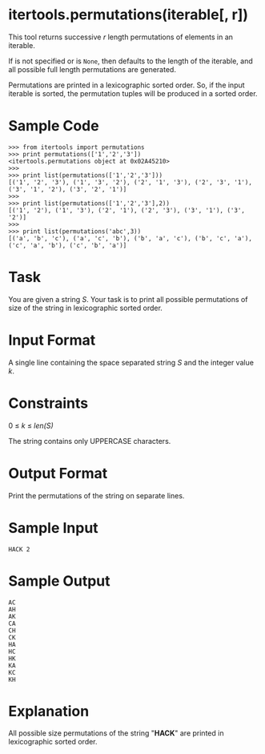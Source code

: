 # itertools.permutations(iterable[, r])

This tool returns successive *r* length permutations of elements in an iterable.

If  is not specified or is `None`, then  defaults to the length of the iterable, and all possible full length permutations are generated.

Permutations are printed in a lexicographic sorted order. So, if the input iterable is sorted, the permutation tuples will be produced in a sorted order.

# Sample Code

    >>> from itertools import permutations
    >>> print permutations(['1','2','3'])
    <itertools.permutations object at 0x02A45210>
    >>> 
    >>> print list(permutations(['1','2','3']))
    [('1', '2', '3'), ('1', '3', '2'), ('2', '1', '3'), ('2', '3', '1'), ('3', '1', '2'), ('3', '2', '1')]
    >>> 
    >>> print list(permutations(['1','2','3'],2))
    [('1', '2'), ('1', '3'), ('2', '1'), ('2', '3'), ('3', '1'), ('3', '2')]
    >>>
    >>> print list(permutations('abc',3))
    [('a', 'b', 'c'), ('a', 'c', 'b'), ('b', 'a', 'c'), ('b', 'c', 'a'), ('c', 'a', 'b'), ('c', 'b', 'a')]
# Task

You are given a string *S*. 
Your task is to print all possible permutations of size  of the string in lexicographic sorted order.

# Input Format

A single line containing the space separated string *S* and the integer value *k*.

# Constraints

0 ≤ *k* ≤ *len(S)*
 
The string contains only UPPERCASE characters.

# Output Format

Print the permutations of the string  on separate lines.

# Sample Input

    HACK 2
# Sample Output

    AC
    AH
    AK
    CA
    CH
    CK
    HA
    HC
    HK
    KA
    KC
    KH
# Explanation

All possible size  permutations of the string "**HACK**" are printed in lexicographic sorted order.